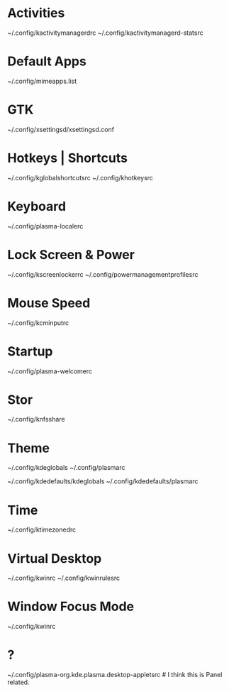 # Activities
~/.config/kactivitymanagerdrc
~/.config/kactivitymanagerd-statsrc

# Default Apps
~/.config/mimeapps.list

# GTK
~/.config/xsettingsd/xsettingsd.conf

# Hotkeys | Shortcuts
~/.config/kglobalshortcutsrc
~/.config/khotkeysrc

# Keyboard
~/.config/plasma-localerc

# Lock Screen & Power
~/.config/kscreenlockerrc
~/.config/powermanagementprofilesrc

# Mouse Speed
~/.config/kcminputrc

# Startup
~/.config/plasma-welcomerc

# Stor
~/.config/knfsshare

# Theme
~/.config/kdeglobals
~/.config/plasmarc

~/.config/kdedefaults/kdeglobals
~/.config/kdedefaults/plasmarc

# Time
~/.config/ktimezonedrc

# Virtual Desktop
~/.config/kwinrc
~/.config/kwinrulesrc

# Window Focus Mode
~/.config/kwinrc

# ?
~/.config/plasma-org.kde.plasma.desktop-appletsrc    # I think this is Panel related.
